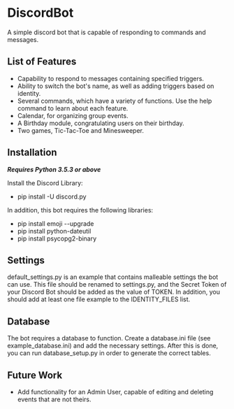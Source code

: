 # DiscordBot
A simple discord bot that is capable of responding to commands and messages.

## List of Features

- Capability to respond to messages containing specified triggers.
- Ability to switch the bot's name, as well as adding triggers based on identity.
- Several commands, which have a variety of functions.
Use the help command to learn about each feature.
- Calendar, for organizing group events.
- A Birthday module, congratulating users on their birthday.
- Two games, Tic-Tac-Toe and Minesweeper.


## Installation
***Requires Python 3.5.3 or above***

Install the Discord Library:
- pip install -U discord.py

In addition, this bot requires the following libraries:
- pip install emoji --upgrade
- pip install python-dateutil
- pip install psycopg2-binary

## Settings
default_settings.py is an example that contains malleable settings the bot can use.
This file should be renamed to settings.py, and the Secret Token of your Discord Bot should be added as the value of TOKEN.
In addition, you should add at least one file example to the IDENTITY_FILES list.

## Database
The bot requires a database to function.
Create a database.ini file (see example_database.ini) and add the necessary settings.
After this is done, you can run database_setup.py in order to generate the correct tables.

## Future Work
- Add functionality for an Admin User, capable of editing and deleting events that are not theirs.
